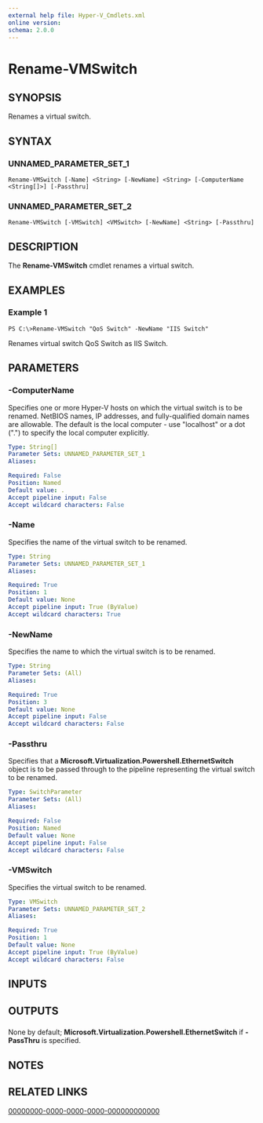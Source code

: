 ```yaml
---
external help file: Hyper-V_Cmdlets.xml
online version: 
schema: 2.0.0
---
```


# Rename-VMSwitch

## SYNOPSIS
Renames a virtual switch.

## SYNTAX

### UNNAMED_PARAMETER_SET_1
```
Rename-VMSwitch [-Name] <String> [-NewName] <String> [-ComputerName <String[]>] [-Passthru]
```

### UNNAMED_PARAMETER_SET_2
```
Rename-VMSwitch [-VMSwitch] <VMSwitch> [-NewName] <String> [-Passthru]
```

## DESCRIPTION
The **Rename-VMSwitch** cmdlet renames a virtual switch.

## EXAMPLES

### Example 1
```
PS C:\>Rename-VMSwitch "QoS Switch" -NewName "IIS Switch"
```

Renames virtual switch QoS Switch as IIS Switch.

## PARAMETERS

### -ComputerName
Specifies one or more Hyper-V hosts on which the virtual switch is to be renamed.
NetBIOS names, IP addresses, and fully-qualified domain names are allowable.
The default is the local computer - use "localhost" or a dot (".") to specify the local computer explicitly.

```yaml
Type: String[]
Parameter Sets: UNNAMED_PARAMETER_SET_1
Aliases: 

Required: False
Position: Named
Default value: .
Accept pipeline input: False
Accept wildcard characters: False
```

### -Name
Specifies the name of the virtual switch to be renamed.

```yaml
Type: String
Parameter Sets: UNNAMED_PARAMETER_SET_1
Aliases: 

Required: True
Position: 1
Default value: None
Accept pipeline input: True (ByValue)
Accept wildcard characters: True
```

### -NewName
Specifies the name to which the virtual switch is to be renamed.

```yaml
Type: String
Parameter Sets: (All)
Aliases: 

Required: True
Position: 3
Default value: None
Accept pipeline input: False
Accept wildcard characters: False
```

### -Passthru
Specifies that a **Microsoft.Virtualization.Powershell.EthernetSwitch** object is to be passed through to the pipeline representing the virtual switch to be renamed.

```yaml
Type: SwitchParameter
Parameter Sets: (All)
Aliases: 

Required: False
Position: Named
Default value: None
Accept pipeline input: False
Accept wildcard characters: False
```

### -VMSwitch
Specifies the virtual switch to be renamed.

```yaml
Type: VMSwitch
Parameter Sets: UNNAMED_PARAMETER_SET_2
Aliases: 

Required: True
Position: 1
Default value: None
Accept pipeline input: True (ByValue)
Accept wildcard characters: False
```

## INPUTS

## OUTPUTS

### 
None by default; **Microsoft.Virtualization.Powershell.EthernetSwitch** if **-PassThru** is specified.

## NOTES

## RELATED LINKS

[00000000-0000-0000-0000-000000000000](00000000-0000-0000-0000-000000000000)

